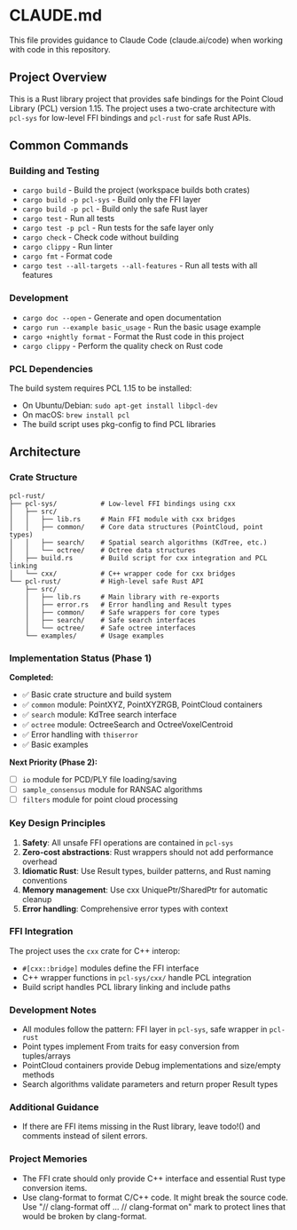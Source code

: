 # CLAUDE.md

This file provides guidance to Claude Code (claude.ai/code) when working with code in this repository.

## Project Overview

This is a Rust library project that provides safe bindings for the Point Cloud Library (PCL) version 1.15. The project uses a two-crate architecture with `pcl-sys` for low-level FFI bindings and `pcl-rust` for safe Rust APIs.

## Common Commands

### Building and Testing
- `cargo build` - Build the project (workspace builds both crates)
- `cargo build -p pcl-sys` - Build only the FFI layer
- `cargo build -p pcl` - Build only the safe Rust layer
- `cargo test` - Run all tests
- `cargo test -p pcl` - Run tests for the safe layer only
- `cargo check` - Check code without building
- `cargo clippy` - Run linter
- `cargo fmt` - Format code
- `cargo test --all-targets --all-features` - Run all tests with all features

### Development
- `cargo doc --open` - Generate and open documentation
- `cargo run --example basic_usage` - Run the basic usage example
- `cargo +nightly format` - Format the Rust code in this project
- `cargo clippy` - Perform the quality check on Rust code

### PCL Dependencies
The build system requires PCL 1.15 to be installed:
- On Ubuntu/Debian: `sudo apt-get install libpcl-dev`
- On macOS: `brew install pcl`
- The build script uses pkg-config to find PCL libraries

## Architecture

### Crate Structure
```
pcl-rust/
├── pcl-sys/           # Low-level FFI bindings using cxx
│   ├── src/
│   │   ├── lib.rs     # Main FFI module with cxx bridges
│   │   ├── common/    # Core data structures (PointCloud, point types)
│   │   ├── search/    # Spatial search algorithms (KdTree, etc.)
│   │   └── octree/    # Octree data structures
│   ├── build.rs       # Build script for cxx integration and PCL linking
│   └── cxx/           # C++ wrapper code for cxx bridges
└── pcl-rust/          # High-level safe Rust API
    ├── src/
    │   ├── lib.rs     # Main library with re-exports
    │   ├── error.rs   # Error handling and Result types
    │   ├── common/    # Safe wrappers for core types
    │   ├── search/    # Safe search interfaces
    │   └── octree/    # Safe octree interfaces
    └── examples/      # Usage examples
```

### Implementation Status (Phase 1)
**Completed:**
- ✅ Basic crate structure and build system
- ✅ `common` module: PointXYZ, PointXYZRGB, PointCloud containers
- ✅ `search` module: KdTree search interface
- ✅ `octree` module: OctreeSearch and OctreeVoxelCentroid
- ✅ Error handling with `thiserror`
- ✅ Basic examples

**Next Priority (Phase 2):**
- [ ] `io` module for PCD/PLY file loading/saving
- [ ] `sample_consensus` module for RANSAC algorithms
- [ ] `filters` module for point cloud processing

### Key Design Principles

1. **Safety**: All unsafe FFI operations are contained in `pcl-sys`
2. **Zero-cost abstractions**: Rust wrappers should not add performance overhead
3. **Idiomatic Rust**: Use Result types, builder patterns, and Rust naming conventions
4. **Memory management**: Use cxx UniquePtr/SharedPtr for automatic cleanup
5. **Error handling**: Comprehensive error types with context

### FFI Integration

The project uses the `cxx` crate for C++ interop:
- `#[cxx::bridge]` modules define the FFI interface
- C++ wrapper functions in `pcl-sys/cxx/` handle PCL integration
- Build script handles PCL library linking and include paths

### Development Notes

- All modules follow the pattern: FFI layer in `pcl-sys`, safe wrapper in `pcl-rust`
- Point types implement From traits for easy conversion from tuples/arrays
- PointCloud containers provide Debug implementations and size/empty methods
- Search algorithms validate parameters and return proper Result types

### Additional Guidance
- If there are FFI items missing in the Rust library, leave todo!() and comments instead of silent errors.

### Project Memories
- The FFI crate should only provide C++ interface and essential Rust type conversion items.
- Use clang-format to format C/C++ code. It might break the source code. Use "// clang-format off ... // clang-format on" mark to protect lines that would be broken by clang-format.